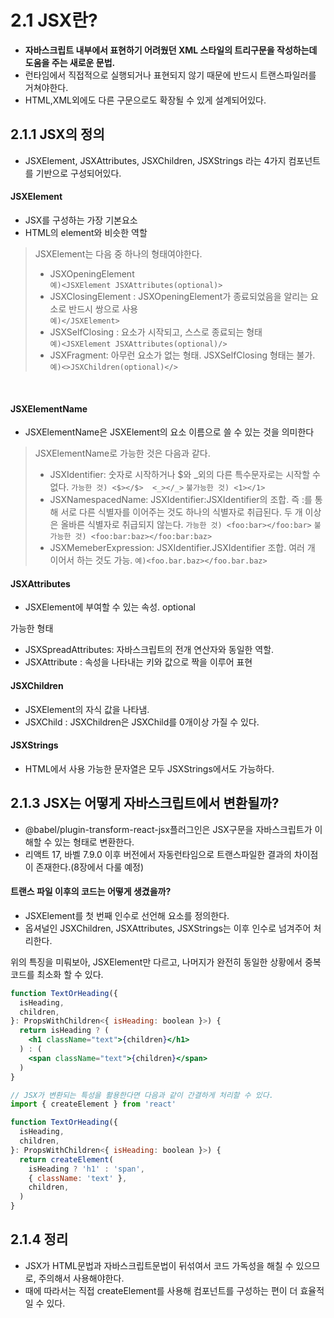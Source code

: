 # 2.1 JSX란?
- **자바스크립트 내부에서 표현하기 어려웠던 XML 스타일의 트리구문을 작성하는데 도움을 주는 새로운 문법.**
- 런타임에서 직접적으로 실행되거나 표현되지 않기 때문에 반드시 트랜스파일러를 거쳐야한다. 
- HTML,XML외에도 다른 구문으로도 확장될 수 있게 설계되어있다. 


## 2.1.1 JSX의 정의
- JSXElement, JSXAttributes, JSXChildren, JSXStrings 라는 4가지 컴포넌트를 기반으로 구성되어있다. 


#### JSXElement
- JSX를 구성하는 가장 기본요소
- HTML의 element와 비슷한 역할


>
>JSXElement는 다음 중 하나의 형태여야한다.
>- JSXOpeningElement
>    <br/> `예)<JSXElement JSXAttributes(optional)>`
>- JSXClosingElement : JSXOpeningElement가 종료되었음을 알리는 요소로 반드시 쌍으로 사용
>    <br/>`예)</JSXElement>`
>- JSXSelfClosing : 요소가 시작되고, 스스로 종료되는 형태
>    <br/>`예)<JSXElement JSXAttributes(optional)/>`
>- JSXFragment: 아무런 요소가 없는 형태. JSXSelfClosing 형태는 불가.
>    <br/>`예)<>JSXChildren(optional)</>`
>


<br/>

#### JSXElementName
- JSXElementName은 JSXElement의 요소 이름으로 쓸 수 있는 것을 의미한다

> JSXElementName로 가능한 것은 다음과 같다. 
> - JSXIdentifier: 숫자로 시작하거나 \$와 \_외의 다른 특수문자로는 시작할 수 없다.
> `가능한 것) <$></$>  <_></_>`
> `불가능한 것) <1></1>`
> - JSXNamespacedName: JSXIdentifier:JSXIdentifier의 조합. 즉 :를 통해 서로 다른 식별자를 이어주는 것도 하나의 식별자로 취급된다. 두 개 이상은 올바른 식별자로 취급되지 않는다.
> `가능한 것) <foo:bar></foo:bar>`
> `불가능한 것) <foo:bar:baz></foo:bar:baz>`
> - JSXMemeberExpression: JSXIdentifier.JSXIdentifier 조합. 여러 개 이어서 하는 것도 가능.
> `예)<foo.bar.baz></foo.bar.baz>`

#### JSXAttributes
- JSXElement에 부여할 수 있는 속성. optional

가능한 형태
- JSXSpreadAttributes: 자바스크립트의 전개 연산자와 동일한 역할.
- JSXAttribute : 속성을 나타내는 키와 값으로 짝을 이루어 표현

#### JSXChildren
- JSXElement의 자식 값을 나타냄. 
- JSXChild : JSXChildren은 JSXChild를 0개이상 가질 수 있다. 

#### JSXStrings
- HTML에서 사용 가능한 문자열은 모두 JSXStrings에서도 가능하다. 


## 2.1.3 JSX는 어떻게 자바스크립트에서 변환될까?

- @babel/plugin-transform-react-jsx플러그인은 JSX구문을 자바스크립트가 이해할 수 있는 형태로 변환한다.
- 리액트 17, 바벨 7.9.0 이후 버전에서 자동런타임으로 트랜스파일한 결과의 차이점이 존재한다.(8장에서 다룰 예정)

#### 트랜스 파일 이후의 코드는 어떻게 생겼을까?
- JSXElement를 첫 번째 인수로 선언해 요소를 정의한다.
- 옵셔널인 JSXChildren, JSXAttributes, JSXStrings는 이후 인수로 넘겨주어 처리한다. 

위의 특징을 미뤄보아, 
JSXElement만 다르고, 나머지가 완전히 동일한 상황에서 중복 코드를 최소화 할 수 있다. 

```jsx
function TextOrHeading({
  isHeading,
  children,
}: PropsWithChildren<{ isHeading: boolean }>) {
  return isHeading ? (
    <h1 className="text">{children}</h1>
  ) : (
    <span className="text">{children}</span>
  )
}

// JSX가 변환되는 특성을 활용한다면 다음과 같이 간결하게 처리할 수 있다.
import { createElement } from 'react'

function TextOrHeading({
  isHeading,
  children,
}: PropsWithChildren<{ isHeading: boolean }>) {
  return createElement(
    isHeading ? 'h1' : 'span',
    { className: 'text' },
    children,
  )
}
```

## 2.1.4 정리
- JSX가 HTML문법과 자바스크립트문법이 뒤섞여서 코드 가독성을 해칠 수 있으므로, 주의해서 사용해야한다. 
- 때에 따라서는 직접 createElement를 사용해 컴포넌트를 구성하는 편이 더 효율적일 수 있다.